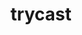 ---
layout: project
title: trycast
summary: >
    Parses JSON-like values whose shape is defined by typed dictionaries
    (TypedDicts) and other standard Python type hints.
logo_filename: logo.svg
started_on: 2020-11-26
ended_on: ongoing
x_started_on_source: first commit in git repo
x_ended_on_source: TBD
x_languages: [Python]
x_lines_of_code: TBD
x_location: Cathode at /Users/davidf/Projects

redirect_to_url: https://pypi.org/project/trycast/

---